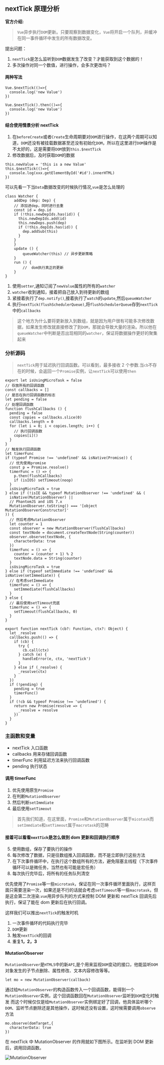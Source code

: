 ## nextTick 原理分析

**官方介绍:**

> `Vue`异步执行`DOM`更新。只要观察到数据变化，`Vue`将开启一个队列，并缓冲在同一事件循环中发生的所有数据改变。

提出问题：

1. `nextTick`是怎么监听到`DOM`数据发生了改变？才能获取到这个数据的！
2. 多次操作对同一个数值，进行操作，会多次更改吗？

#### 两种写法

```
Vue.$nextTick(()=>{
  console.log('new Value')
})

Vue.$nextTick().then(()=>{
  console.log('new Value')
})
```

#### 结合使用情景分析 nextTick

1. 在`beforeCreate`或者`Create`生命周期要对`DOM`进行操作，在这两个周期可以知道，`DOM`还没有被挂载数据甚至还没有初始化`DOM`，所以在这里进行`DOM`操作是不太好的，这是需要将`DOM`放到`this.$nextTick`
2. 修改数据后，及时获取`DOM`的数据

```
this.newValue = 'this is a new Value'
this.$nextTick(()=>{
  console.log(xxx.getElementById('#id').innerHTML)
})
```

可以先看一下当`Data`数据改变的时候执行情况,`vue`是怎么处理的

```
class Watcher {
    addDep (dep: Dep) {
    // 添加进dep，同时进行去重
    const id = dep.id
    if (!this.newDepIds.has(id)) {
      this.newDepIds.add(id)
      this.newDeps.push(dep)
      if (!this.depIds.has(id)) {
        dep.addSub(this)
      }
    }
    }
    update () {
        queueWatcher(this) // 异步更新策略
    }
    run () {
        //  dom执行真正的更新
    }
}
```

1. 使用`setter`,通知订阅了`newValue`属性的所有的`watcher`
2. `watcher`收到通知，接着把自己放入到待更新的数组
3. 紧接着执行了`dep.notify()`,接着执行了`watch`的`update`,然后`queueWatcher`
4. 执行`nextTick(flushSchedulerQueue)`,将`flushSchedulerQueue`存到`nextTick`中的`callbacks`

> 这个地方为什么要将更新放入到数组，就是因为用户很有可能多次修改数据，如果发生修改就直接修改了到`DOM`，那就会导致大量的渲染。所以他在`queueWatcher`中判断是否出现相同的`watcher`，保证将数据操作更好的聚集起来

### 分析源码

> `nextTick`用于延迟执行回调函数。可以看到，最多接收 2 个参数.当`cb`不存在的时候，会返回一个`Promise`实例，让`nextTick`可以使用`then`

```
export let isUsingMicroTask = false
// 存放所有的回调函数
const callbacks = []
// 是否在执行回调函数的标志
let pending = false
// 处理回调函数
function flushCallbacks () {
  pending = false
  const copies = callbacks.slice(0)
  callbacks.length = 0
  for (let i = 0; i < copies.length; i++) {
    // 执行回调函数
    copies[i]()
  }
}
// 触发执行回调函数
let timerFunc
if (typeof Promise !== 'undefined' && isNative(Promise)) {
  // 优先使用promise
  const p = Promise.resolve()
  timerFunc = () => {
    p.then(flushCallbacks)
    if (isIOS) setTimeout(noop)
  }
  isUsingMicroTask = true
} else if (!isIE && typeof MutationObserver !== 'undefined' && (
  isNative(MutationObserver) ||
  // PhantomJS and iOS 7.x
  MutationObserver.toString() === '[object MutationObserverConstructor]'
)) {
  // 然后考虑MutationObserver
  let counter = 1
  const observer = new MutationObserver(flushCallbacks)
  const textNode = document.createTextNode(String(counter))
  observer.observe(textNode, {
    characterData: true
  })
  timerFunc = () => {
    counter = (counter + 1) % 2
    textNode.data = String(counter)
  }
  isUsingMicroTask = true
} else if (typeof setImmediate !== 'undefined' && isNative(setImmediate)) {
  // 在考虑setImmediate
  timerFunc = () => {
    setImmediate(flushCallbacks)
  }
} else {
  // 最后使用setTimeout兜底
  timerFunc = () => {
    setTimeout(flushCallbacks, 0)
  }
}

export function nextTick (cb?: Function, ctx?: Object) {
  let _resolve
  callbacks.push(() => {
    if (cb) {
      try {
        cb.call(ctx)
      } catch (e) {
        handleError(e, ctx, 'nextTick')
      }
    } else if (_resolve) {
      _resolve(ctx)
    }
  })
  if (!pending) {
    pending = true
    timerFunc()
  }
  if (!cb && typeof Promise !== 'undefined') {
    return new Promise(resolve => {
      _resolve = resolve
    })
  }
}
```

### 主函数和变量

- nextTick 入口函数
- callbacks 用来存储回调函数
- timerFunc 利用延迟方法来执行回调函数
- pending 执行状态

#### 调用 timerFunc

1. 优先使用原生`Promise`
2. 在判断`MutationObserver`
3. 然后判断`setImmdiate`
4. 最后使用`setTimeout`

> 首先我们知道，在这里面，`Promise`和`MutationObserver`属于`micotask`而`setImmdiate`和`setTimeout`属于`macrotask`的范畴

#### 接着可以看看`nextTick`是怎么做到 dom 更新和回调执行顺序

5. 使用数组，保存了要执行的操作
6. 每次修改了数据，只是往数组推入回调函数，而不是立即执行这些方法
7. 在下次事件循环中，在执行这个数组所有的方法，避免阻塞主线程（下次事件循环可以是微任务，当然也有可能是宏任务）
8. 每次执行完毕后，将所有的任务队列清空

优先使用了`Promise`等一些`microtask`，保证在同一次事件循环里面执行，这样页面只需要渲染一次，如果还是不行的话就会考虑`setTimeout`等一些`macrotask`，但是这会第二次渲染.`vue`用异步队列的方式来控制 DOM 更新和 nextTick 回调先后执行，保证了能在 dom 更新后在执行回调。

这样我们可以推出`nextTick`的触发时机

1. 一次事件循环的代码执行完毕
2. `DOM`更新
3. 触发`nextTick`的回调
4. 重复**1，2，3**

#### MutationObserver

`MutationObserver`是`HTML5`中的新`API`,是个用来监视`DOM`变动的接口，他能监听`DOM`对象发生的子节点删除、属性修改、文本内容修改等等。

```
let mo = new MutationObserver(callback)
```

通过给`MutationObserver`的构造函数传入一个回调函数，能得到一个`MutationObserver`实例，这个回调函数回在`MutationObserver`监听到`DOM`变化时触发
而这个时候仅仅是给`MutationObserver`实例绑定好了回调，他具体监听哪个`DOM`、监听节点删除还是其他操作，这时候还没有设置，这时候需要调用`observe`方法

```
mo.observe(domTarget,{
  characterData: true
})
```

在 nextTick 中 MutationObserver 的作用就如下图所示。在监听到 DOM 更新后，调用回调函数。

![MutationObserver](https://github.com/zengwmFE/project-image/raw/main/MutationObserver.png)
